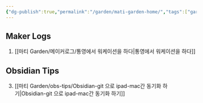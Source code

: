 ```yaml
---
{"dg-publish":true,"permalink":"/garden/mati-garden-home/","tags":["gardenEntry"]}
---
```



## Maker Logs
1. [[마티 Garden/메이커로그/통영에서 워케이션을 하다\|통영에서 워케이션을 하다]]

## Obsidian Tips
3. [[마티 Garden/obs-tips/Obsidian-git 으로 ipad-mac간 동기화 하기\|Obsidian-git 으로 ipad-mac간 동기화 하기]]